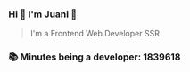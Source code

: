 ### Hi 👋 I&#39;m Juani 🦁

> I&#39;m a Frontend Web Developer SSR

### 📚 Minutes being a developer: 1839618
